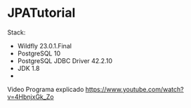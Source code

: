 # JPATutorial

Stack:
 - Wildfly 23.0.1.Final
 - PostgreSQL 10
 - PostgreSQL JDBC Driver 42.2.10
 - JDK 1.8
 - 
Video Programa explicado
https://www.youtube.com/watch?v=4HbnjxGk_Zo
